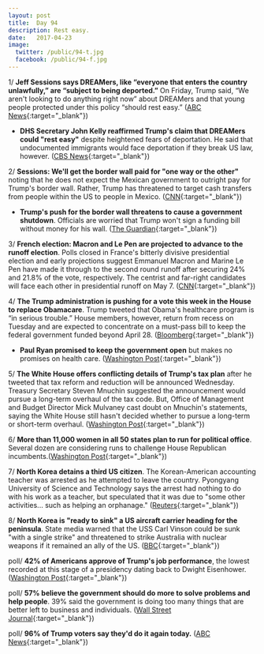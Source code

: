 ```yaml
---
layout: post
title:  Day 94
description: Rest easy.
date:   2017-04-23
image:
  twitter: /public/94-t.jpg
  facebook: /public/94-f.jpg
---
```


1/ **Jeff Sessions says DREAMers, like “everyone that enters the country unlawfully,” are “subject to being deported.”** On Friday, Trump said, “We aren't looking to do anything right now” about DREAMers and that young people protected under this policy “should rest easy.” ([ABC News](http://abcnews.go.com/Politics/sessions-unlike-trump-dreamers-unauthorized-immigrants-subject-deported/story?id=46956350){:target="_blank"})

* **DHS Secretary John Kelly reaffirmed Trump's claim that DREAMers could "rest easy"** despite heightened fears of deportation. He said that undocumented immigrants would face deportation if they break US law, however. ([CBS News](http://www.cbsnews.com/news/dhs-secretary-john-kelly-reasserts-trumps-claim-that-dreamers-can-rest-easy/){:target="_blank"})

2/ **Sessions: We'll get the border wall paid for "one way or the other"** noting that he does not expect the Mexican government to outright pay for Trump's border wall. Rather, Trump has threatened to target cash transfers from people within the US to people in Mexico. ([CNN](http://www.cnn.com/2017/04/23/politics/jeff-sessions-mexico-border-wall/){:target="_blank"})

* **Trump's push for the border wall threatens to cause a government shutdown**. Officials are worried that Trump won't sign a funding bill without money for his wall. ([The Guardian](https://www.theguardian.com/us-news/2017/apr/23/donald-trump-mexico-border-wall-threatens-government-shutdown){:target="_blank"})

3/ **French election: Macron and Le Pen are projected to advance to the runoff election**. Polls closed in France's bitterly divisive presidential election and early projections suggest Emmanuel Macron and Marine Le Pen have made it through to the second round runoff after securing 24% and 21.8% of the vote, respectively. The centrist and far-right candidates will face each other in presidential runoff on May 7. ([CNN](http://www.cnn.com/2017/04/23/europe/french-presidential-election-results/index.html){:target="_blank"})

4/ **The Trump administration is pushing for a vote this week in the House to replace Obamacare**. Trump tweeted that Obama's healthcare program is “in serious trouble.” House members, however, return from recess on Tuesday and are expected to concentrate on a must-pass bill to keep the federal government funded beyond April 28. ([Bloomberg](https://www.bloomberg.com/politics/articles/2017-04-22/health-care-vote-likely-in-early-may-house-conservative-says){:target="_blank"})

* **Paul Ryan promised to keep the government open** but makes no promises on health care. ([Washington Post](https://www.washingtonpost.com/powerpost/ryan-promises-to-keep-government-open--and-makes-no-promises-on-health-care/2017/04/22/2f9aeaea-2769-11e7-b503-9d616bd5a305_story.html){:target="_blank"})

5/ **The White House offers conflicting details of Trump's tax plan** after he tweeted that tax reform and reduction will be announced Wednesday. Treasury Secretary Steven Mnuchin suggested the announcement would pursue a long-term overhaul of the tax code. But, Office of Management and Budget Director Mick Mulvaney cast doubt on Mnuchin's statements, saying the White House still hasn't decided whether to pursue a long-term or short-term overhaul. ([Washington Post](https://www.washingtonpost.com/news/wonk/wp/2017/04/23/white-house-officials-offer-conflicting-details-of-trump-tax-plan/){:target="_blank"})

6/ **More than 11,000 women in all 50 states plan to run for political office**. Several dozen are considering runs to challenge House Republican incumbents.([Washington Post](https://www.washingtonpost.com/politics/democrats-partner-with-political-newcomers-hoping-to-create-anti-trump-wave-in-2018-midterms/2017/04/21/91514ec8-2502-11e7-bb9d-8cd6118e1409_story.html){:target="_blank"})

7/ **North Korea detains a third US citizen**. The Korean-American accounting teacher was arrested as he attempted to leave the country. Pyongyang University of Science and Technology says the arrest had nothing to do with his work as a teacher, but speculated that it was due to "some other activities... such as helping an orphanage." ([Reuters](http://www.reuters.com/article/us-northkorea-usa-detainee-idUSKBN17P038){:target="_blank"})

8/ **North Korea is "ready to sink" a US aircraft carrier heading for the peninsula**. State media  warned that the USS Carl Vinson could be sunk "with a single strike" and threatened to strike Australia with nuclear weapons if it remained an ally of the US. ([BBC](http://www.bbc.com/news/world-asia-39686427){:target="_blank"})

poll/ **42% of Americans approve of Trump's job performance**, the lowest recorded at this stage of a presidency dating back to Dwight Eisenhower. ([Washington Post](https://www.washingtonpost.com/politics/nearing-100-days-trumps-approval-at-record-lows-but-his-base-is-holding/2017/04/22/a513a466-26b4-11e7-b503-9d616bd5a305_story.html){:target="_blank"})

poll/ **57% believe the government should do more to solve problems and help people**. 39% said the government is doing too many things that are better left to business and individuals. ([Wall Street Journal](https://www.wsj.com/articles/disapproval-of-president-donald-trump-grows-in-latest-wsj-nbc-news-poll-1492952400){:target="_blank"})

poll/ **96% of Trump voters say they'd do it again today.** ([ABC News](http://abcnews.go.com/Politics/president-trump-100-days-honeymoon-regrets-poll/story?id=46943338){:target="_blank"})